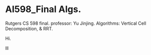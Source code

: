 # AI598_Final Algs.
Rutgers CS 598 final. professor: Yu Jinjing. Algorithms: Vertical Cell Decomposition, &amp; RRT.

Hi.


lll